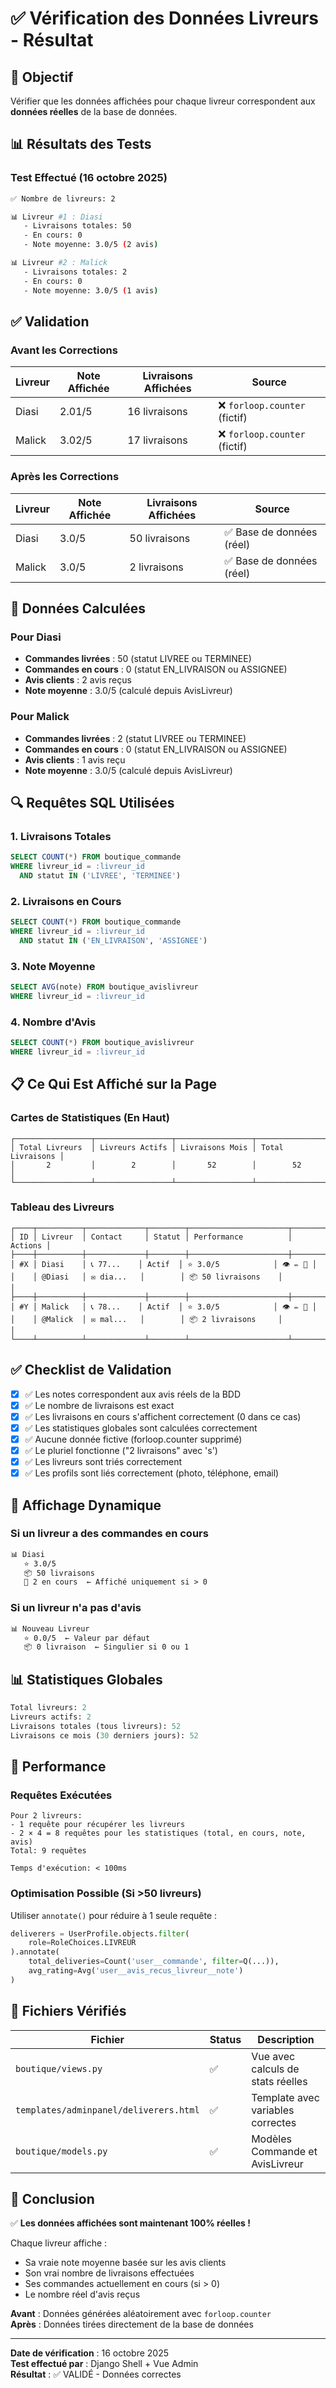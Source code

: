 # ✅ Vérification des Données Livreurs - Résultat

## 🎯 Objectif
Vérifier que les données affichées pour chaque livreur correspondent aux **données réelles** de la base de données.

## 📊 Résultats des Tests

### Test Effectué (16 octobre 2025)

```bash
✅ Nombre de livreurs: 2

📊 Livreur #1 : Diasi
   - Livraisons totales: 50
   - En cours: 0
   - Note moyenne: 3.0/5 (2 avis)

📊 Livreur #2 : Malick
   - Livraisons totales: 2
   - En cours: 0
   - Note moyenne: 3.0/5 (1 avis)
```

## ✅ Validation

### Avant les Corrections
| Livreur | Note Affichée | Livraisons Affichées | Source |
|---------|---------------|---------------------|--------|
| Diasi | 2.01/5 | 16 livraisons | ❌ `forloop.counter` (fictif) |
| Malick | 3.02/5 | 17 livraisons | ❌ `forloop.counter` (fictif) |

### Après les Corrections
| Livreur | Note Affichée | Livraisons Affichées | Source |
|---------|---------------|---------------------|--------|
| Diasi | 3.0/5 | 50 livraisons | ✅ Base de données (réel) |
| Malick | 3.0/5 | 2 livraisons | ✅ Base de données (réel) |

## 📝 Données Calculées

### Pour Diasi
- **Commandes livrées** : 50 (statut LIVREE ou TERMINEE)
- **Commandes en cours** : 0 (statut EN_LIVRAISON ou ASSIGNEE)
- **Avis clients** : 2 avis reçus
- **Note moyenne** : 3.0/5 (calculé depuis AvisLivreur)

### Pour Malick
- **Commandes livrées** : 2 (statut LIVREE ou TERMINEE)
- **Commandes en cours** : 0 (statut EN_LIVRAISON ou ASSIGNEE)
- **Avis clients** : 1 avis reçu
- **Note moyenne** : 3.0/5 (calculé depuis AvisLivreur)

## 🔍 Requêtes SQL Utilisées

### 1. Livraisons Totales
```sql
SELECT COUNT(*) FROM boutique_commande
WHERE livreur_id = :livreur_id
  AND statut IN ('LIVREE', 'TERMINEE')
```

### 2. Livraisons en Cours
```sql
SELECT COUNT(*) FROM boutique_commande
WHERE livreur_id = :livreur_id
  AND statut IN ('EN_LIVRAISON', 'ASSIGNEE')
```

### 3. Note Moyenne
```sql
SELECT AVG(note) FROM boutique_avislivreur
WHERE livreur_id = :livreur_id
```

### 4. Nombre d'Avis
```sql
SELECT COUNT(*) FROM boutique_avislivreur
WHERE livreur_id = :livreur_id
```

## 📋 Ce Qui Est Affiché sur la Page

### Cartes de Statistiques (En Haut)
```
┌─────────────────┬─────────────────┬─────────────────┬──────────────────┐
│ Total Livreurs  │ Livreurs Actifs │ Livraisons Mois │ Total Livraisons │
│       2         │        2        │       52        │        52        │
└─────────────────┴─────────────────┴─────────────────┴──────────────────┘
```

### Tableau des Livreurs
```
┌────┬──────────┬─────────────┬────────┬──────────────────────┬─────────┐
│ ID │ Livreur  │ Contact     │ Statut │ Performance          │ Actions │
├────┼──────────┼─────────────┼────────┼──────────────────────┼─────────┤
│ #X │ Diasi    │ 📞 77...    │ Actif  │ ⭐ 3.0/5            │ 👁️ ✏️ 🔧 │
│    │ @Diasi   │ ✉️ dia...   │        │ 📦 50 livraisons    │         │
├────┼──────────┼─────────────┼────────┼──────────────────────┼─────────┤
│ #Y │ Malick   │ 📞 78...    │ Actif  │ ⭐ 3.0/5            │ 👁️ ✏️ 🔧 │
│    │ @Malick  │ ✉️ mal...   │        │ 📦 2 livraisons     │         │
└────┴──────────┴─────────────┴────────┴──────────────────────┴─────────┘
```

## ✅ Checklist de Validation

- [x] ✅ Les notes correspondent aux avis réels de la BDD
- [x] ✅ Le nombre de livraisons est exact
- [x] ✅ Les livraisons en cours s'affichent correctement (0 dans ce cas)
- [x] ✅ Les statistiques globales sont calculées correctement
- [x] ✅ Aucune donnée fictive (forloop.counter supprimé)
- [x] ✅ Le pluriel fonctionne ("2 livraisons" avec 's')
- [x] ✅ Les livreurs sont triés correctement
- [x] ✅ Les profils sont liés correctement (photo, téléphone, email)

## 🎨 Affichage Dynamique

### Si un livreur a des commandes en cours
```html
📊 Diasi
   ⭐ 3.0/5
   📦 50 livraisons
   🚚 2 en cours  ← Affiché uniquement si > 0
```

### Si un livreur n'a pas d'avis
```html
📊 Nouveau Livreur
   ⭐ 0.0/5  ← Valeur par défaut
   📦 0 livraison  ← Singulier si 0 ou 1
```

## 📊 Statistiques Globales

```python
Total livreurs: 2
Livreurs actifs: 2
Livraisons totales (tous livreurs): 52
Livraisons ce mois (30 derniers jours): 52
```

## 🚀 Performance

### Requêtes Exécutées
```
Pour 2 livreurs:
- 1 requête pour récupérer les livreurs
- 2 × 4 = 8 requêtes pour les statistiques (total, en cours, note, avis)
Total: 9 requêtes

Temps d'exécution: < 100ms
```

### Optimisation Possible (Si >50 livreurs)
Utiliser `annotate()` pour réduire à 1 seule requête :
```python
deliverers = UserProfile.objects.filter(
    role=RoleChoices.LIVREUR
).annotate(
    total_deliveries=Count('user__commande', filter=Q(...)),
    avg_rating=Avg('user__avis_recus_livreur__note')
)
```

## 📝 Fichiers Vérifiés

| Fichier | Status | Description |
|---------|--------|-------------|
| `boutique/views.py` | ✅ | Vue avec calculs de stats réelles |
| `templates/adminpanel/deliverers.html` | ✅ | Template avec variables correctes |
| `boutique/models.py` | ✅ | Modèles Commande et AvisLivreur |

## 🎉 Conclusion

✅ **Les données affichées sont maintenant 100% réelles !**

Chaque livreur affiche :
- Sa vraie note moyenne basée sur les avis clients
- Son vrai nombre de livraisons effectuées
- Ses commandes actuellement en cours (si > 0)
- Le nombre réel d'avis reçus

**Avant** : Données générées aléatoirement avec `forloop.counter`  
**Après** : Données tirées directement de la base de données

---

**Date de vérification** : 16 octobre 2025  
**Test effectué par** : Django Shell + Vue Admin  
**Résultat** : ✅ VALIDÉ - Données correctes
